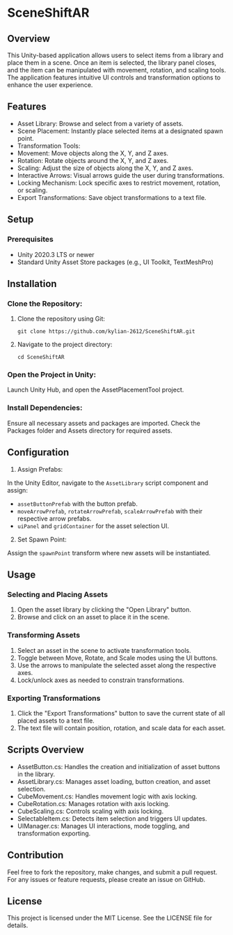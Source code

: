 # SceneShiftAR

## Overview

This Unity-based application allows users to select items from a library and place them in a scene. Once an item is selected, the library panel closes, and the item can be manipulated with movement, rotation, and scaling tools. The application features intuitive UI controls and transformation options to enhance the user experience.

## Features
- Asset Library: Browse and select from a variety of assets.
- Scene Placement: Instantly place selected items at a designated spawn point.
- Transformation Tools:
- Movement: Move objects along the X, Y, and Z axes.
- Rotation: Rotate objects around the X, Y, and Z axes.
- Scaling: Adjust the size of objects along the X, Y, and Z axes.
- Interactive Arrows: Visual arrows guide the user during transformations.
- Locking Mechanism: Lock specific axes to restrict movement, rotation, or scaling.
- Export Transformations: Save object transformations to a text file.

## Setup
### Prerequisites
- Unity 2020.3 LTS or newer
- Standard Unity Asset Store packages (e.g., UI Toolkit, TextMeshPro)

## Installation
### Clone the Repository:

1. Clone the repository using Git: 
   ```
   git clone https://github.com/kylian-2612/SceneShiftAR.git
   ```
2. Navigate to the project directory:
   ```
   cd SceneShiftAR
   ```

### Open the Project in Unity:

Launch Unity Hub, and open the AssetPlacementTool project.

### Install Dependencies:

Ensure all necessary assets and packages are imported. Check the Packages folder and Assets directory for required assets.

## Configuration
1. Assign Prefabs:

In the Unity Editor, navigate to the `AssetLibrary` script component and assign:

- `assetButtonPrefab` with the button prefab.
- `moveArrowPrefab`, `rotateArrowPrefab`, `scaleArrowPrefab` with their respective arrow prefabs.
- `uiPanel` and `gridContainer` for the asset selection UI.

2. Set Spawn Point:

Assign the `spawnPoint` transform where new assets will be instantiated.

## Usage
### Selecting and Placing Assets
1. Open the asset library by clicking the "Open Library" button.
2. Browse and click on an asset to place it in the scene.
### Transforming Assets
1. Select an asset in the scene to activate transformation tools.
2. Toggle between Move, Rotate, and Scale modes using the UI buttons.
3. Use the arrows to manipulate the selected asset along the respective axes.
4. Lock/unlock axes as needed to constrain transformations.
### Exporting Transformations
1. Click the "Export Transformations" button to save the current state of all placed assets to a text file.
2. The text file will contain position, rotation, and scale data for each asset.

## Scripts Overview
- AssetButton.cs: Handles the creation and initialization of asset buttons in the library.
- AssetLibrary.cs: Manages asset loading, button creation, and asset selection.
- CubeMovement.cs: Handles movement logic with axis locking.
- CubeRotation.cs: Manages rotation with axis locking.
- CubeScaling.cs: Controls scaling with axis locking.
- SelectableItem.cs: Detects item selection and triggers UI updates.
- UIManager.cs: Manages UI interactions, mode toggling, and transformation exporting.

## Contribution
Feel free to fork the repository, make changes, and submit a pull request. For any issues or feature requests, please create an issue on GitHub.

## License
This project is licensed under the MIT License. See the LICENSE file for details.
